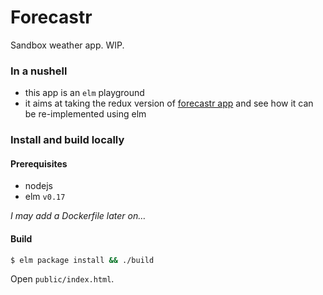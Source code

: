# Forecastr

Sandbox weather app. WIP.

### In a nushell

- this app is an `elm` playground
- it aims at taking the redux version of [forecastr app](https://github.com/slyg/forecastr-app) and see how it can be re-implemented using elm


### Install and build locally

#### Prerequisites

- nodejs
- elm `v0.17`

_I may add a Dockerfile later on…_

#### Build

```bash
$ elm package install && ./build
```
Open `public/index.html`.
